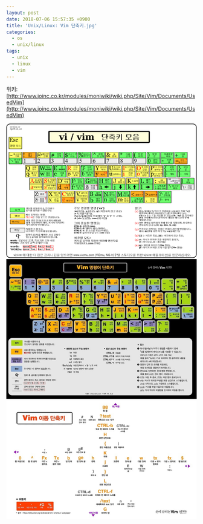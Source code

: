 ```yaml
---
layout: post
date: 2018-07-06 15:57:35 +0900
title: 'Unix/Linux: Vim 단축키.jpg'
categories:
  - os
  - unix/linux
tags:
  - unix
  - linux
  - vim
---
```


위키: [http://www.joinc.co.kr/modules/moniwiki/wiki.php/Site/Vim/Documents/UsedVim](http://www.joinc.co.kr/modules/moniwiki/wiki.php/Site/Vim/Documents/UsedVim)

![](/images/vim-hotkey-1.png)
![](/images/vim-hotkey-2.jpg)
